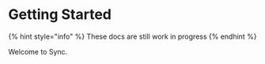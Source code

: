 # Getting Started

{% hint style="info" %}
These docs are still work in progress
{% endhint %}

Welcome to Sync.

